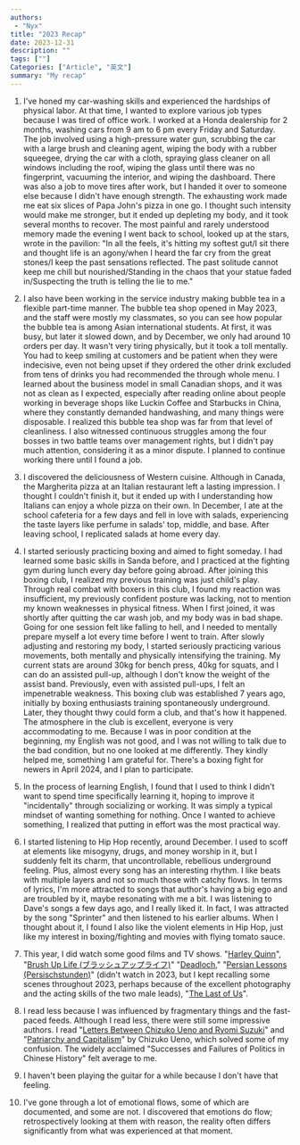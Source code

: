 ```yaml
---
authors:
 - "Nyx"
title: "2023 Recap"
date: 2023-12-31
description: ""
tags: [""]
Categories: ["Article", "英文"]
summary: "My recap"
---
```

<div id="google_translate_element"></div>

<script type="text/javascript">
function googleTranslateElementInit() {
  new google.translate.TranslateElement({pageLanguage: 'en'}, 'google_translate_element');
}
</script>

<script type="text/javascript" src="//translate.google.com/translate_a/element.js?cb=googleTranslateElementInit"></script>

1. I've honed my car-washing skills and experienced the hardships of physical labor. At that time, I wanted to explore various job types because I was tired of office work. I worked at a Honda dealership for 2 months, washing cars from 9 am to 6 pm every Friday and Saturday. The job involved using a high-pressure water gun, scrubbing the car with a large brush and cleaning agent, wiping the body with a rubber squeegee, drying the car with a cloth, spraying glass cleaner on all windows including the roof, wiping the glass until there was no fingerprint, vacuuming the interior, and wiping the dashboard. There was also a job to move tires after work, but I handed it over to someone else because I didn't have enough strength. The exhausting work made me eat six slices of Papa John's pizza in one go. I thought such intensity would make me stronger, but it ended up depleting my body, and it took several months to recover. The most painful and rarely understood memory made the evening I went back to school, looked up at the stars, wrote in the pavilion: "In all the feels, it's hitting my softest gut/I sit there and thought life is an agony/when I heard the far cry from the great stones/I keep the past sensations reflected. The past solitude cannot keep me chill but nourished/Standing in the chaos that your statue faded in/Suspecting the truth is telling the lie to me."

2. I also have been working in the service industry making bubble tea in a flexible part-time manner. The bubble tea shop opened in May 2023, and the staff were mostly my classmates, so you can see how popular the bubble tea is among Asian international students. At first, it was busy, but later it slowed down, and by December, we only had around 10 orders per day. It wasn't very tiring physically, but it took a toll mentally. You had to keep smiling at customers and be patient when they were indecisive, even not being upset if they ordered the other drink excluded from tens of drinks you had recommended the through whole menu. I learned about the business model in small Canadian shops, and it was not as clean as I expected, especially after reading online about people working in beverage shops like Luckin Coffee and Starbucks in China, where they constantly demanded handwashing, and many things were disposable. I realized this bubble tea shop was far from that level of cleanliness. I also witnessed continuous struggles among the four bosses in two battle teams over management rights, but I didn't pay much attention, considering it as a minor dispute. I planned to continue working there until I found a job.

3. I discovered the deliciousness of Western cuisine. Although in Canada, the Margherita pizza at an Italian restaurant left a lasting impression. I thought I couldn't finish it, but it ended up with I understanding how Italians can enjoy a whole pizza on their own. In December, I ate at the school cafeteria for a few days and fell in love with salads, experiencing the taste layers like perfume in salads' top, middle, and base. After leaving school, I replicated salads at home every day.

4. I started seriously practicing boxing and aimed to fight someday. I had learned some basic skills in Sanda before, and I practiced at the fighting gym during lunch every day before going abroad. After joining this boxing club, I realized my previous training was just child's play. Through real combat with boxers in this club, I found my reaction was insufficient, my previously confident posture was lacking, not to mention my known weaknesses in physical fitness. When I first joined, it was shortly after quitting the car wash job, and my body was in bad shape. Going for one session felt like falling to hell, and I needed to mentally prepare myself a lot every time before I went to train. After slowly adjusting and restoring my body, I started seriously practicing various movements, both mentally and physically intensifying the training. My current stats are around 30kg for bench press, 40kg for squats, and I can do an assisted pull-up, although I don't know the weight of the assist band. Previously, even with assisted pull-ups, I felt an impenetrable weakness. This boxing club was established 7 years ago, initially by boxing enthusiasts training spontaneously underground. Later, they thought thwy could form a club, and that's how it happened. The atmosphere in the club is excellent, everyone is very accommodating to me. Because I was in poor condition at the beginning, my English was not good, and I was not willing to talk due to the bad condition, but no one looked at me differently. They kindly helped me, something I am grateful for. There's a boxing fight for newers in April 2024, and I plan to participate.

5. In the process of learning English, I found that I used to think I didn't want to spend time specifically learning it, hoping to improve it "incidentally" through socializing or working. It was simply a typical mindset of wanting something for nothing. Once I wanted to achieve something, I realized that putting in effort was the most practical way.

6. I started listening to Hip Hop recently, around December. I used to scoff at elements like misogyny, drugs, and money worship in it, but I suddenly felt its charm, that uncontrollable, rebellious underground feeling. Plus, almost every song has an interesting rhythm. I like beats with multiple layers and not so much those with catchy flows. In terms of lyrics, I'm more attracted to songs that author's having a big ego and are troubled by it, maybe resonating with me a bit. I was listening to Dave's songs a few days ago, and I really liked it. In fact, I was attracted by the song "Sprinter" and then listened to his earlier albums. When I thought about it, I found I also like the violent elements in Hip Hop, just like my interest in boxing/fighting and movies with flying tomato sauce.

7. This year, I did watch some good films and TV shows. "[Harley Quinn](https://en.wikipedia.org/wiki/Harley_Quinn_(TV_series))", "[Brush Up Life (ブラッシュアップライフ)](https://mydramalist.com/743381-brush-up-life)" "[Deadloch](https://www.imdb.com/title/tt14671678/)," "[Persian Lessons (Persischstunden)](https://www.imdb.com/title/tt9738784/)" (didn't watch in 2023, but I kept recalling some scenes throughout 2023, perhaps because of the excellent photography and the acting skills of the two male leads), "[The Last of Us](https://en.wikipedia.org/wiki/The_Last_of_Us_(TV_series))".

8. I read less because I was influenced by fragmentary things and the fast-paced feeds. Although I read less, there were still some impressive authors. I read "[Letters Between Chizuko Ueno and Ryomi Suzuki](https://www.amazon.com/Letters-Between-Chizuko-Suzuki-Chinese/dp/B0BG29B3LT)" and "[Patriarchy and Capitalism](https://www.amazon.com/Capitalist-patriarchal-feminism-4006002165-Japanese/dp/4006002165)" by Chizuko Ueno, which solved some of my confusion. The widely acclaimed "Successes and Failures of Politics in Chinese History" felt average to me.

9. I haven't been playing the guitar for a while because I don't have that feeling.

10. I've gone through a lot of emotional flows, some of which are documented, and some are not. I discovered that emotions do flow; retrospectively looking at them with reason, the reality often differs significantly from what was experienced at that moment.



